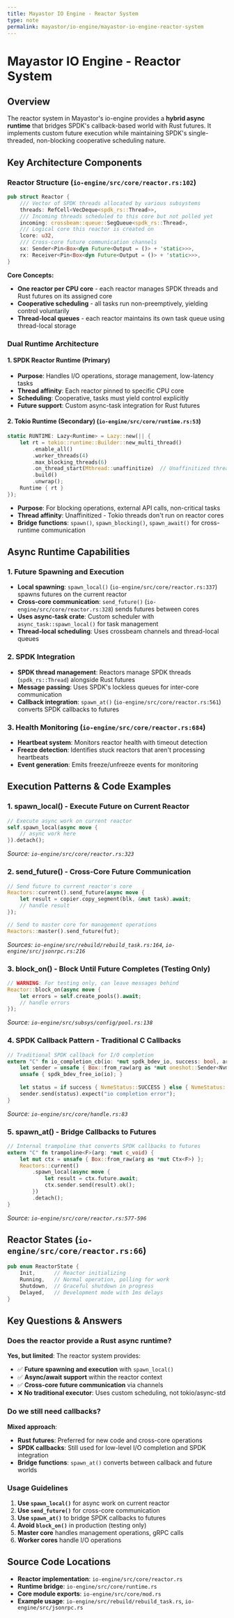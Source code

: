 ```yaml
---
title: Mayastor IO Engine - Reactor System
type: note
permalink: mayastor/io-engine/mayastor-io-engine-reactor-system
---
```


# Mayastor IO Engine - Reactor System

## Overview
The reactor system in Mayastor's io-engine provides a **hybrid async runtime** that bridges SPDK's callback-based world with Rust futures. It implements custom future execution while maintaining SPDK's single-threaded, non-blocking cooperative scheduling nature.

## Key Architecture Components

### Reactor Structure (`io-engine/src/core/reactor.rs:102`)
```rust
pub struct Reactor {
    /// Vector of SPDK threads allocated by various subsystems
    threads: RefCell<VecDeque<spdk_rs::Thread>>,
    /// Incoming threads scheduled to this core but not polled yet
    incoming: crossbeam::queue::SegQueue<spdk_rs::Thread>,
    /// Logical core this reactor is created on
    lcore: u32,
    /// Cross-core future communication channels
    sx: Sender<Pin<Box<dyn Future<Output = ()> + 'static>>>,
    rx: Receiver<Pin<Box<dyn Future<Output = ()> + 'static>>>,
}
```

**Core Concepts:**
- **One reactor per CPU core** - each reactor manages SPDK threads and Rust futures on its assigned core
- **Cooperative scheduling** - all tasks run non-preemptively, yielding control voluntarily
- **Thread-local queues** - each reactor maintains its own task queue using thread-local storage

### Dual Runtime Architecture

#### 1. SPDK Reactor Runtime (Primary)
- **Purpose**: Handles I/O operations, storage management, low-latency tasks
- **Thread affinity**: Each reactor pinned to specific CPU core
- **Scheduling**: Cooperative, tasks must yield control explicitly
- **Future support**: Custom async-task integration for Rust futures

#### 2. Tokio Runtime (Secondary) (`io-engine/src/core/runtime.rs:53`)
```rust
static RUNTIME: Lazy<Runtime> = Lazy::new(|| {
    let rt = tokio::runtime::Builder::new_multi_thread()
        .enable_all()
        .worker_threads(4)
        .max_blocking_threads(6)
        .on_thread_start(Mthread::unaffinitize)  // Unaffinitized threads
        .build()
        .unwrap();
    Runtime { rt }
});
```

- **Purpose**: For blocking operations, external API calls, non-critical tasks
- **Thread affinity**: Unaffinitized - Tokio threads don't run on reactor cores
- **Bridge functions**: `spawn()`, `spawn_blocking()`, `spawn_await()` for cross-runtime communication

## Async Runtime Capabilities

### 1. Future Spawning and Execution
- **Local spawning**: `spawn_local()` (`io-engine/src/core/reactor.rs:337`) spawns futures on the current reactor
- **Cross-core communication**: `send_future()` (`io-engine/src/core/reactor.rs:328`) sends futures between cores
- **Uses async-task crate**: Custom scheduler with `async_task::spawn_local()` for task management
- **Thread-local scheduling**: Uses crossbeam channels and thread-local queues

### 2. SPDK Integration
- **SPDK thread management**: Reactors manage SPDK threads (`spdk_rs::Thread`) alongside Rust futures
- **Message passing**: Uses SPDK's lockless queues for inter-core communication
- **Callback integration**: `spawn_at()` (`io-engine/src/core/reactor.rs:561`) converts SPDK callbacks to futures

### 3. Health Monitoring (`io-engine/src/core/reactor.rs:684`)
- **Heartbeat system**: Monitors reactor health with timeout detection
- **Freeze detection**: Identifies stuck reactors that aren't processing heartbeats
- **Event generation**: Emits freeze/unfreeze events for monitoring

## Execution Patterns & Code Examples

### 1. **spawn_local()** - Execute Future on Current Reactor
```rust
// Execute async work on current reactor
self.spawn_local(async move {
    // async work here
}).detach();
```
*Source: `io-engine/src/core/reactor.rs:323`*

### 2. **send_future()** - Cross-Core Future Communication
```rust
// Send future to current reactor's core
Reactors::current().send_future(async move {
    let result = copier.copy_segment(blk, &mut task).await;
    // handle result
});

// Send to master core for management operations
Reactors::master().send_future(fut);
```
*Sources: `io-engine/src/rebuild/rebuild_task.rs:164`, `io-engine/src/jsonrpc.rs:216`*

### 3. **block_on()** - Block Until Future Completes (Testing Only)
```rust
// WARNING: For testing only, can leave messages behind
Reactor::block_on(async move {
    let errors = self.create_pools().await;
    // handle errors
});
```
*Source: `io-engine/src/subsys/config/pool.rs:138`*

### 4. **SPDK Callback Pattern** - Traditional C Callbacks
```rust
// Traditional SPDK callback for I/O completion
extern "C" fn io_completion_cb(io: *mut spdk_bdev_io, success: bool, arg: *mut c_void) {
    let sender = unsafe { Box::from_raw(arg as *mut oneshot::Sender<NvmeStatus>) };
    unsafe { spdk_bdev_free_io(io); }
    
    let status = if success { NvmeStatus::SUCCESS } else { NvmeStatus::from(io) };
    sender.send(status).expect("io completion error");
}
```
*Source: `io-engine/src/core/handle.rs:83`*

### 5. **spawn_at()** - Bridge Callbacks to Futures
```rust
// Internal trampoline that converts SPDK callbacks to futures
extern "C" fn trampoline<F>(arg: *mut c_void) {
    let mut ctx = unsafe { Box::from_raw(arg as *mut Ctx<F>) };
    Reactors::current()
        .spawn_local(async move {
            let result = ctx.future.await;
            ctx.sender.send(result).ok();
        })
        .detach();
}
```
*Source: `io-engine/src/core/reactor.rs:577-596`*

## Reactor States (`io-engine/src/core/reactor.rs:66`)

```rust
pub enum ReactorState {
    Init,      // Reactor initializing
    Running,   // Normal operation, polling for work
    Shutdown,  // Graceful shutdown in progress
    Delayed,   // Development mode with 1ms delays
}
```

## Key Questions & Answers

### Does the reactor provide a Rust async runtime?
**Yes, but limited**: The reactor system provides:
- ✅ **Future spawning and execution** with `spawn_local()`
- ✅ **Async/await support** within the reactor context
- ✅ **Cross-core future communication** via channels
- ❌ **No traditional executor**: Uses custom scheduling, not tokio/async-std

### Do we still need callbacks?
**Mixed approach**:
- **Rust futures**: Preferred for new code and cross-core operations
- **SPDK callbacks**: Still used for low-level I/O completion and SPDK integration
- **Bridge functions**: `spawn_at()` converts between callback and future worlds

### Usage Guidelines
1. **Use `spawn_local()`** for async work on current reactor
2. **Use `send_future()`** for cross-core communication
3. **Use `spawn_at()`** to bridge SPDK callbacks to futures
4. **Avoid `block_on()`** in production (testing only)
5. **Master core** handles management operations, gRPC calls
6. **Worker cores** handle I/O operations

## Source Code Locations
- **Reactor implementation**: `io-engine/src/core/reactor.rs`
- **Runtime bridge**: `io-engine/src/core/runtime.rs`
- **Core module exports**: `io-engine/src/core/mod.rs`
- **Example usage**: `io-engine/src/rebuild/rebuild_task.rs`, `io-engine/src/jsonrpc.rs`